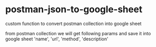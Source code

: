 # postman-json-to-google-sheet
custom function to convert postman collection into google sheet

from postman collection we will get  following params and save it into google sheet
'name', 
'url', 
'method', 
'description'
